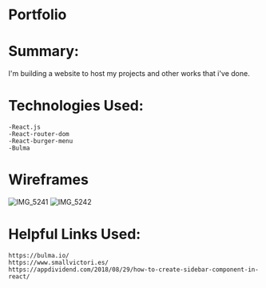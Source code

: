 # Portfolio


# Summary:
I'm building a website to host my projects and other works that i've done.


# Technologies Used:
    -React.js
    -React-router-dom
    -React-burger-menu
    -Bulma


# Wireframes
![IMG_5241](https://user-images.githubusercontent.com/45145737/59451923-9ee97e00-8dda-11e9-8c86-855fffd587ee.jpg)
![IMG_5242](https://user-images.githubusercontent.com/45145737/59451930-a14bd800-8dda-11e9-94f2-b223eae1cec4.jpg)



# Helpful Links Used:
    https://bulma.io/
    https://www.smallvictori.es/
    https://appdividend.com/2018/08/29/how-to-create-sidebar-component-in-react/
